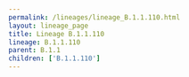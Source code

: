 ```yaml
---
permalink: /lineages/lineage_B.1.1.110.html
layout: lineage_page
title: Lineage B.1.1.110
lineage: B.1.1.110
parent: B.1.1
children: ['B.1.1.110']
---
```

